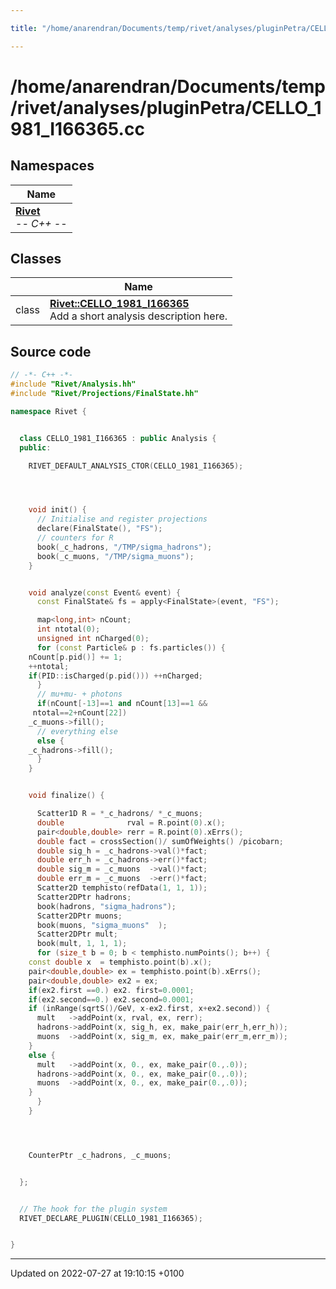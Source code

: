 ```yaml
---

title: "/home/anarendran/Documents/temp/rivet/analyses/pluginPetra/CELLO_1981_I166365.cc"

---
```


# /home/anarendran/Documents/temp/rivet/analyses/pluginPetra/CELLO_1981_I166365.cc



## Namespaces

| Name           |
| -------------- |
| **[Rivet](http://example.org/namespaces/namespacerivet/)** <br>-*- C++ -*-  |

## Classes

|                | Name           |
| -------------- | -------------- |
| class | **[Rivet::CELLO_1981_I166365](http://example.org/classes/classrivet_1_1cello__1981__i166365/)** <br>Add a short analysis description here.  |




## Source code

```cpp
// -*- C++ -*-
#include "Rivet/Analysis.hh"
#include "Rivet/Projections/FinalState.hh"

namespace Rivet {


  class CELLO_1981_I166365 : public Analysis {
  public:

    RIVET_DEFAULT_ANALYSIS_CTOR(CELLO_1981_I166365);




    void init() {
      // Initialise and register projections
      declare(FinalState(), "FS");
      // counters for R
      book(_c_hadrons, "/TMP/sigma_hadrons");
      book(_c_muons, "/TMP/sigma_muons");
    }


    void analyze(const Event& event) {
      const FinalState& fs = apply<FinalState>(event, "FS");

      map<long,int> nCount;
      int ntotal(0);
      unsigned int nCharged(0);
      for (const Particle& p : fs.particles()) {
    nCount[p.pid()] += 1;
    ++ntotal;
    if(PID::isCharged(p.pid())) ++nCharged;
      }
      // mu+mu- + photons
      if(nCount[-13]==1 and nCount[13]==1 &&
     ntotal==2+nCount[22])
    _c_muons->fill();
      // everything else
      else {
    _c_hadrons->fill();
      }
    }


    void finalize() {

      Scatter1D R = *_c_hadrons/ *_c_muons;
      double              rval = R.point(0).x();
      pair<double,double> rerr = R.point(0).xErrs();
      double fact = crossSection()/ sumOfWeights() /picobarn;
      double sig_h = _c_hadrons->val()*fact;
      double err_h = _c_hadrons->err()*fact;
      double sig_m = _c_muons  ->val()*fact;
      double err_m = _c_muons  ->err()*fact;
      Scatter2D temphisto(refData(1, 1, 1));
      Scatter2DPtr hadrons;
      book(hadrons, "sigma_hadrons");
      Scatter2DPtr muons;
      book(muons, "sigma_muons"  );
      Scatter2DPtr mult;
      book(mult, 1, 1, 1);
      for (size_t b = 0; b < temphisto.numPoints(); b++) {
    const double x  = temphisto.point(b).x();
    pair<double,double> ex = temphisto.point(b).xErrs();
    pair<double,double> ex2 = ex;
    if(ex2.first ==0.) ex2. first=0.0001;
    if(ex2.second==0.) ex2.second=0.0001;
    if (inRange(sqrtS()/GeV, x-ex2.first, x+ex2.second)) {
      mult   ->addPoint(x, rval, ex, rerr);
      hadrons->addPoint(x, sig_h, ex, make_pair(err_h,err_h));
      muons  ->addPoint(x, sig_m, ex, make_pair(err_m,err_m));
    }
    else {
      mult   ->addPoint(x, 0., ex, make_pair(0.,.0));
      hadrons->addPoint(x, 0., ex, make_pair(0.,.0));
      muons  ->addPoint(x, 0., ex, make_pair(0.,.0));
    }
      }
    }




    CounterPtr _c_hadrons, _c_muons;


  };


  // The hook for the plugin system
  RIVET_DECLARE_PLUGIN(CELLO_1981_I166365);


}
```


-------------------------------

Updated on 2022-07-27 at 19:10:15 +0100
